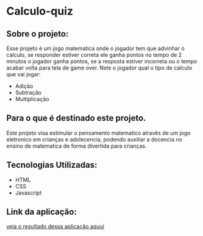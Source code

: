 # Calculo-quiz


## Sobre o projeto:

Esse projeto é um jogo matematica onde o jogador tem que advinhar o calculo, se responder estiver correta ele ganha pontos no tempo de 2 minutos o jogador ganha pontos, se a resposta estiver incorreta ou o tempo acabar volta para tela de game over. 
Nele o jogador qual o tipo de calculo que vai jogar:
* Adição
* Subtração
* Multiplicação

## Para o que é destinado este projeto.

Este projeto visa estimular o pensamento matematico atravês de um jogo eletronico em crianças e adolecencia, podendo auxiliar a docencia no ensino de matematica de forma divertida para crianças.

## Tecnologias Utilizadas:

* HTML
* CSS
* Javascript

## Link da aplicação: 

[veja o resultado dessa aplicação aquui](https://festive-dubinsky-0785a7.netlify.app)
